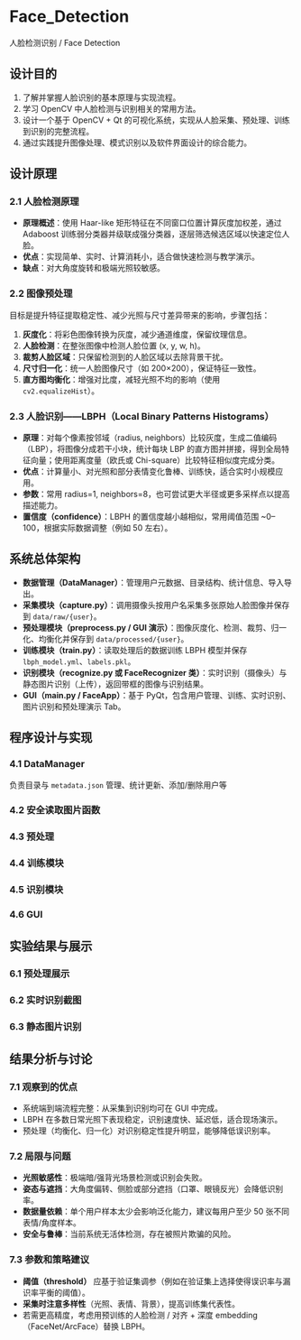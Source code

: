 # Face_Detection

人脸检测识别 / Face Detection

## 设计目的

1. 了解并掌握人脸识别的基本原理与实现流程。
2. 学习 OpenCV 中人脸检测与识别相关的常用方法。
3. 设计一个基于 OpenCV + Qt 的可视化系统，实现从人脸采集、预处理、训练到识别的完整流程。
4. 通过实践提升图像处理、模式识别以及软件界面设计的综合能力。

## 设计原理

### 2.1 人脸检测原理

- **原理概述**：使用 Haar-like 矩形特征在不同窗口位置计算灰度加权差，通过 Adaboost 训练弱分类器并级联成强分类器，逐层筛选候选区域以快速定位人脸。
- **优点**：实现简单、实时、计算消耗小，适合做快速检测与教学演示。
- **缺点**：对大角度旋转和极端光照较敏感。

### 2.2 图像预处理

目标是提升特征提取稳定性、减少光照与尺寸差异带来的影响，步骤包括：

1. **灰度化**：将彩色图像转换为灰度，减少通道维度，保留纹理信息。
2. **人脸检测**：在整张图像中检测人脸位置 (x, y, w, h)。
3. **裁剪人脸区域**：只保留检测到的人脸区域以去除背景干扰。
4. **尺寸归一化**：统一人脸图像尺寸（如 200×200），保证特征一致性。
5. **直方图均衡化**：增强对比度，减轻光照不均的影响（使用 `cv2.equalizeHist`）。

### 2.3 人脸识别——LBPH（Local Binary Patterns Histograms）

- **原理**：对每个像素按邻域（radius, neighbors）比较灰度，生成二值编码（LBP），将图像分成若干小块，统计每块 LBP 的直方图并拼接，得到全局特征向量；使用距离度量（欧氏或 Chi-square）比较特征相似度完成分类。
- **优点**：计算量小、对光照和部分表情变化鲁棒、训练快，适合实时小规模应用。
- **参数**：常用 radius=1, neighbors=8，也可尝试更大半径或更多采样点以提高描述能力。
- **置信度（confidence）**：LBPH 的置信度越小越相似，常用阈值范围 ~0–100，根据实际数据调整（例如 50 左右）。

## 系统总体架构

- **数据管理（DataManager）**：管理用户元数据、目录结构、统计信息、导入导出。
- **采集模块（capture.py）**：调用摄像头按用户名采集多张原始人脸图像并保存到 `data/raw/{user}`。
- **预处理模块（preprocess.py / GUI 演示）**：图像灰度化、检测、裁剪、归一化、均衡化并保存到 `data/processed/{user}`。
- **训练模块（train.py）**：读取处理后的数据训练 LBPH 模型并保存 `lbph_model.yml`、`labels.pkl`。
- **识别模块（recognize.py 或 FaceRecognizer 类）**：实时识别（摄像头）与静态图片识别（上传），返回带框的图像与识别结果。
- **GUI（main.py / FaceApp）**：基于 PyQt，包含用户管理、训练、实时识别、图片识别和预处理演示 Tab。

## 程序设计与实现

### 4.1 DataManager

负责目录与 `metadata.json` 管理、统计更新、添加/删除用户等

### 4.2 安全读取图片函数

### 4.3 预处理

### 4.4 训练模块

### 4.5 识别模块

### 4.6 GUI

## 实验结果与展示

### 6.1 预处理展示

### 6.2 实时识别截图

### 6.3 静态图片识别

## 结果分析与讨论

### 7.1 观察到的优点

- 系统端到端流程完整：从采集到识别均可在 GUI 中完成。
- LBPH 在多数日常光照下表现稳定，识别速度快、延迟低，适合现场演示。
- 预处理（均衡化、归一化）对识别稳定性提升明显，能够降低误识别率。

### 7.2 局限与问题

- **光照敏感性**：极端暗/强背光场景检测或识别会失败。
- **姿态与遮挡**：大角度偏转、侧脸或部分遮挡（口罩、眼镜反光）会降低识别率。
- **数据量依赖**：单个用户样本太少会影响泛化能力，建议每用户至少 50 张不同表情/角度样本。
- **安全与鲁棒**：当前系统无活体检测，存在被照片欺骗的风险。

### 7.3 参数和策略建议

- **阈值（threshold）** 应基于验证集调参（例如在验证集上选择使得误识率与漏识率平衡的阈值）。
- **采集时注意多样性**（光照、表情、背景），提高训练集代表性。
- 若需更高精度，考虑用预训练的人脸检测 / 对齐 + 深度 embedding（FaceNet/ArcFace）替换 LBPH。
